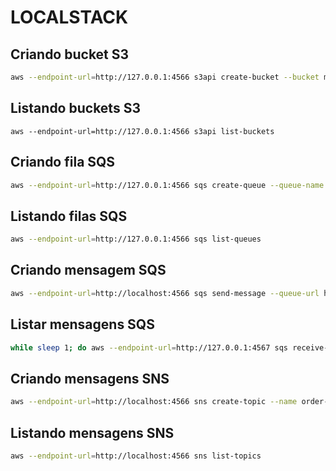 # LOCALSTACK

## Criando bucket S3
```sh
aws --endpoint-url=http://127.0.0.1:4566 s3api create-bucket --bucket mybucket 
```

## Listando buckets S3
```
aws --endpoint-url=http://127.0.0.1:4566 s3api list-buckets
```

## Criando fila SQS
```sh
aws --endpoint-url=http://127.0.0.1:4566 sqs create-queue --queue-name sample-queue --region eu-central-1 --profile default --output table | cat
```

## Listando filas SQS
```sh
aws --endpoint-url=http://127.0.0.1:4566 sqs list-queues
```

## Criando mensagem SQS
```sh
aws --endpoint-url=http://localhost:4566 sqs send-message --queue-url http://localhost:4567/sample-queue --message-body 'example'
```

## Listar mensagens SQS
```sh
while sleep 1; do aws --endpoint-url=http://127.0.0.1:4567 sqs receive-message --queue-url http://localhost:4567/000000000000/fake_direct_channel_proposal_report_queue; done
```

## Criando mensagens SNS
```sh
aws --endpoint-url=http://localhost:4566 sns create-topic --name order-creation-events --region eu-central-1 --profile default --output table | cat
```

## Listando mensagens SNS
```sh
aws --endpoint-url=http://localhost:4566 sns list-topics
```
